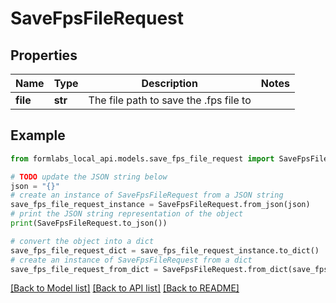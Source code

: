 # SaveFpsFileRequest


## Properties

Name | Type | Description | Notes
------------ | ------------- | ------------- | -------------
**file** | **str** | The file path to save the .fps file to | 

## Example

```python
from formlabs_local_api.models.save_fps_file_request import SaveFpsFileRequest

# TODO update the JSON string below
json = "{}"
# create an instance of SaveFpsFileRequest from a JSON string
save_fps_file_request_instance = SaveFpsFileRequest.from_json(json)
# print the JSON string representation of the object
print(SaveFpsFileRequest.to_json())

# convert the object into a dict
save_fps_file_request_dict = save_fps_file_request_instance.to_dict()
# create an instance of SaveFpsFileRequest from a dict
save_fps_file_request_from_dict = SaveFpsFileRequest.from_dict(save_fps_file_request_dict)
```
[[Back to Model list]](../README.md#documentation-for-models) [[Back to API list]](../README.md#documentation-for-api-endpoints) [[Back to README]](../README.md)


